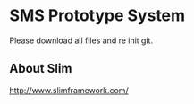 # SMS Prototype System

Please download all files and re init git.

## About Slim

http://www.slimframework.com/
